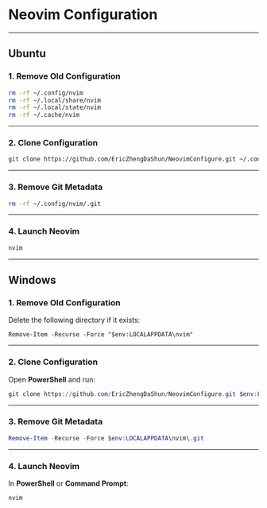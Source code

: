 # Neovim Configuration

---

## Ubuntu

### 1. Remove Old Configuration

```bash
rm -rf ~/.config/nvim
rm -rf ~/.local/share/nvim
rm -rf ~/.local/state/nvim
rm -rf ~/.cache/nvim
```

---

### 2. Clone Configuration

```bash
git clone https://github.com/EricZhengDaShun/NeovimConfigure.git ~/.config/nvim
```

---

### 3. Remove Git Metadata

```bash
rm -rf ~/.config/nvim/.git
```

---

### 4. Launch Neovim

```bash
nvim
```

---

## Windows

### 1. Remove Old Configuration

Delete the following directory if it exists:

```
Remove-Item -Recurse -Force "$env:LOCALAPPDATA\nvim"
```

---

### 2. Clone Configuration

Open **PowerShell** and run:

```powershell
git clone https://github.com/EricZhengDaShun/NeovimConfigure.git $env:LOCALAPPDATA\nvim
```

---

### 3. Remove Git Metadata

```powershell
Remove-Item -Recurse -Force $env:LOCALAPPDATA\nvim\.git
```

---

### 4. Launch Neovim

In **PowerShell** or **Command Prompt**:

```powershell
nvim
```
